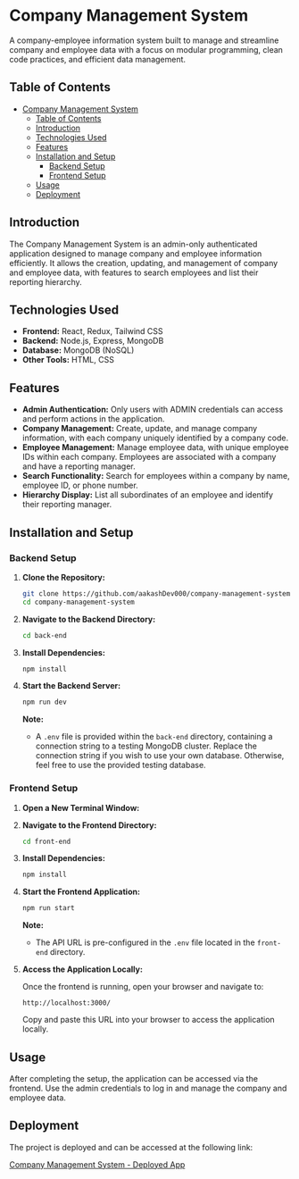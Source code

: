 # Company Management System

A company-employee information system built to manage and streamline company and employee data with a focus on modular programming, clean code practices, and efficient data management.

## Table of Contents

- [Company Management System](#company-management-system)
  - [Table of Contents](#table-of-contents)
  - [Introduction](#introduction)
  - [Technologies Used](#technologies-used)
  - [Features](#features)
  - [Installation and Setup](#installation-and-setup)
    - [Backend Setup](#backend-setup)
    - [Frontend Setup](#frontend-setup)
  - [Usage](#usage)
  - [Deployment](#deployment)

## Introduction

The Company Management System is an admin-only authenticated application designed to manage company and employee information efficiently. It allows the creation, updating, and management of company and employee data, with features to search employees and list their reporting hierarchy.

## Technologies Used

- **Frontend:** React, Redux, Tailwind CSS
- **Backend:** Node.js, Express, MongoDB
- **Database:** MongoDB (NoSQL)
- **Other Tools:** HTML, CSS

## Features

- **Admin Authentication:** Only users with ADMIN credentials can access and perform actions in the application.
- **Company Management:** Create, update, and manage company information, with each company uniquely identified by a company code.
- **Employee Management:** Manage employee data, with unique employee IDs within each company. Employees are associated with a company and have a reporting manager.
- **Search Functionality:** Search for employees within a company by name, employee ID, or phone number.
- **Hierarchy Display:** List all subordinates of an employee and identify their reporting manager.

## Installation and Setup

### Backend Setup

1. **Clone the Repository:**

   ```bash
   git clone https://github.com/aakashDev000/company-management-system.git
   cd company-management-system
   ```

2. **Navigate to the Backend Directory:**

   ```bash
   cd back-end
   ```

3. **Install Dependencies:**

   ```bash
   npm install
   ```

4. **Start the Backend Server:**

   ```bash
   npm run dev
   ```

   **Note:**

   - A `.env` file is provided within the `back-end` directory, containing a connection string to a testing MongoDB cluster. Replace the connection string if you wish to use your own database. Otherwise, feel free to use the provided testing database.

### Frontend Setup

1. **Open a New Terminal Window:**
2. **Navigate to the Frontend Directory:**

   ```bash
   cd front-end
   ```

3. **Install Dependencies:**

   ```bash
   npm install
   ```

4. **Start the Frontend Application:**

   ```bash
   npm run start
   ```

   **Note:**

   - The API URL is pre-configured in the `.env` file located in the `front-end` directory.

5. **Access the Application Locally:**

   Once the frontend is running, open your browser and navigate to:

   ```
   http://localhost:3000/
   ```

   Copy and paste this URL into your browser to access the application locally.

## Usage

After completing the setup, the application can be accessed via the frontend. Use the admin credentials to log in and manage the company and employee data.

## Deployment

The project is deployed and can be accessed at the following link:

[Company Management System - Deployed App](https://company-management-system-3.onrender.com/)
